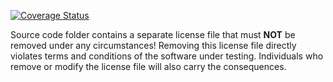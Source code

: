 [![Coverage Status](https://coveralls.io/repos/github/Ilkka20/softwareTest/badge.svg?branch=main&service=github)](https://coveralls.io/github/Ilkka20/softwareTest?branch=main)

Source code folder contains a separate license file that must **NOT** be removed under any circumstances!
Removing this license file directly violates terms and conditions of the software under testing.
Individuals who remove or modify the license file will also carry the consequences.
